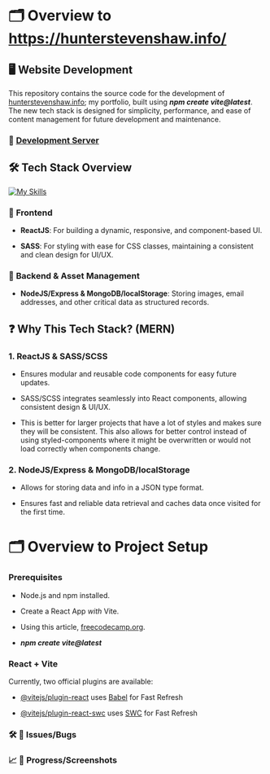 # 🗂 Overview to https://hunterstevenshaw.info/

  

## 🖥️ **Website Development**

  

This repository contains the source code for the development of [hunterstevenshaw.info](https://hunterstevenshaw.info/); my portfolio, built using _**npm create vite@latest**_. The new tech stack is designed for simplicity, performance, and ease of content management for future development and maintenance.

  
### 🚧 [Development Server](https://portfolio-2025-hunterstevenshaw.netlify.app/)

## 🛠️ **Tech Stack Overview** 
[![My Skills](https://skillicons.dev/icons?i=js,html,css)](https://skillicons.dev)

  

### 📘 **Frontend**

-  **ReactJS**: For building a dynamic, responsive, and component-based UI.

-  **SASS**: For styling with ease for CSS classes, maintaining a consistent and clean design for UI/UX.

  

### 📖 **Backend & Asset Management**

-  **NodeJS/Express & MongoDB/localStorage**: Storing images, email addresses, and other critical data as structured records.
  

## ❓ **Why This Tech Stack? (MERN)**


### **1. ReactJS & SASS/SCSS**

- Ensures modular and reusable code components for easy future updates.

- SASS/SCSS integrates seamlessly into React components, allowing consistent design & UI/UX.

- This is better for larger projects that have a lot of styles and makes sure they will be consistent. This also allows for better control instead of using styled-components where it might be overwritten or would not load correctly when components change.


### **2. NodeJS/Express & MongoDB/localStorage**

- Allows for storing data and info in a JSON type format.

- Ensures fast and reliable data retrieval and caches data once visited for the first time.

 

# 🗂 Overview to Project Setup

  

### **Prerequisites**

- Node.js and npm installed.

- Create a React App _with_ Vite.

- Using this article, [freecodecamp.org](https://www.freecodecamp.org/news/how-to-create-a-react-app-in-2024/#:~:text=Create%20React%20App%20has%20been,new%20React%20project%20in%202024.).

- _**npm create vite@latest**_

### React + Vite
  
Currently, two official plugins are available:

- [@vitejs/plugin-react](https://github.com/vitejs/vite-plugin-react/blob/main/packages/plugin-react/README.md) uses [Babel](https://babeljs.io/) for Fast Refresh

- [@vitejs/plugin-react-swc](https://github.com/vitejs/vite-plugin-react-swc) uses [SWC](https://swc.rs/) for Fast Refresh

### 🛠️ 🐛 **Issues/Bugs**

### 📈 📸 **Progress/Screenshots**
